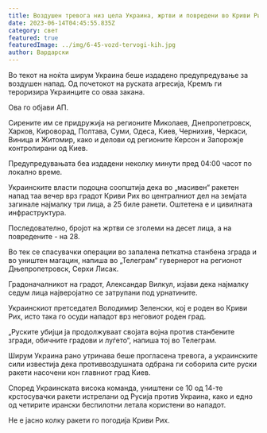 ```yaml
---
title: Воздушен тревога низ цела Украина, жртви и повредени во Криви Рих
date: 2023-06-14T04:45:55.835Z
category: свет
featured: true
featuredImage: ../img/6-45-vozd-tervogi-kih.jpg
author: Вардарски
---
```

Во текот на ноќта ширум Украина беше издадено предупредување за воздушен напад. Од почетокот на руската агресија, Кремљ ги тероризира Украинците со оваа закана.

Ова го објави АП.

Сирените им се придружија на регионите Миколаев, Днепропетровск, Харков, Кироворад, Полтава, Суми, Одеса, Киев, Чернихив, Черкаси, Виница и Житомир, како и делови од регионите Керсон и Запорожје контролирани од Киев.

Предупредувањата беа издадени неколку минути пред 04:00 часот по локално време.

Украинските власти подоцна соопштија дека во „масивен“ ракетен напад таа вечер врз градот Криви Рих во централниот дел на земјата загинале најмалку три лица, а 25 биле ранети. Оштетена е и цивилната инфраструктура.

Последователно, бројот на жртви се зголеми на десет лица, а на повредените - на 28.

Во тек се спасувачки операции во запалена петкатна станбена зграда и во уништен магацин, напиша во „Телеграм“ гувернерот на регионот Дњепропетровск, Серхи Лисак.

Градоначалникот на градот, Александар Вилкул, изјави дека најмалку седум лица најверојатно се затрупани под урнатините.

Украинскиот претседател Володимир Зеленски, кој е роден во Криви Рих, исто така го осуди нападот врз неговиот роден град.

„Руските убијци ја продолжуваат својата војна против станбените згради, обичните градови и луѓето“, напиша тој во Телеграм.

Ширум Украина рано утринава беше прогласена тревога, а украинските сили известија дека противвоздушната одбрана ги соборила сите руски ракети насочени кон главниот град Киев.

Според Украинската висока команда, уништени се 10 од 14-те крстосувачки ракети истрелани од Русија против Украина, како и едно од четирите ирански беспилотни летала користени во нападот.

Не е јасно колку ракети го погодија Криви Рих.